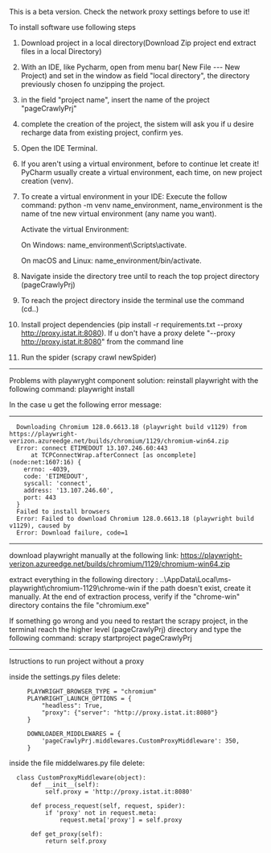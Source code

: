 This is a beta version.
Check the network proxy settings before to use it!

To install software use following steps
1.	Download project in a local directory(Download Zip project end extract files in a local Directory)
2.	With an IDE, like Pycharm, open from menu bar( New File --- New Project) and set in the window as field "local directory", the directory previously chosen fo unzipping the project.
3. in the field "project name", insert the name of the project "pageCrawlyPrj"
4. complete the creation of the project, the sistem will ask you if u desire recharge data from existing project, confirm yes.
5. Open the IDE Terminal.
   
6.	If you aren't using a virtual environment, before to continue let create it! PyCharm usually create a virtual environment, each time, on new project creation (venv).

7. To create a virtual environment in your IDE: Execute the follow command: python -m venv name_environment, name_environment is the name of tne new virtual environment (any name you want). 


   Activate the virtual Environment:

   On Windows: name_environment\Scripts\activate.
   
   On macOS and Linux: name_environment/bin/activate.
  
8.	Navigate inside the directory tree until to reach the top project directory (pageCrawlyPrj)
9.	To reach the project directory inside the terminal use the command (cd..)
10.	Install project dependencies (pip install  -r requirements.txt --proxy http://proxy.istat.it:8080). If u don't have a proxy delete "--proxy http://proxy.istat.it:8080" from the command line
11.	Run the spider (scrapy crawl newSpider)

*********************************************************************
Problems with playwryght component
solution: reinstall playwright with the following command: playwright install

In the case u get the following error message:
****
      Downloading Chromium 128.0.6613.18 (playwright build v1129) from https://playwright-verizon.azureedge.net/builds/chromium/1129/chromium-win64.zip
      Error: connect ETIMEDOUT 13.107.246.60:443
          at TCPConnectWrap.afterConnect [as oncomplete] (node:net:1607:16) {
        errno: -4039,
        code: 'ETIMEDOUT',
        syscall: 'connect',
        address: '13.107.246.60',
        port: 443
      }
      Failed to install browsers
      Error: Failed to download Chromium 128.0.6613.18 (playwright build v1129), caused by
      Error: Download failure, code=1
****


download playwright manually at the following link: https://playwright-verizon.azureedge.net/builds/chromium/1129/chromium-win64.zip


extract everything in the following directory : ..\AppData\Local\ms-playwright\chromium-1129\chrome-win
if the path doesn't exist, create it manually.
At the end of extraction process, verify if the "chrome-win" directory contains the file "chromium.exe" 



If something go wrong and you need to restart the scrapy project, in the terminal reach the higher level (pageCrawlyPrj) directory and type the following command: scrapy startproject pageCrawlyPrj

*********************************************************************
Istructions to run project without a proxy


inside the settings.py files delete:

         PLAYWRIGHT_BROWSER_TYPE = "chromium"
         PLAYWRIGHT_LAUNCH_OPTIONS = {
             "headless": True,
             "proxy": {"server": "http://proxy.istat.it:8080"}
         }
         
         DOWNLOADER_MIDDLEWARES = {
             'pageCrawlyPrj.middlewares.CustomProxyMiddleware': 350,
         }


inside the file middelwares.py file delete:

      class CustomProxyMiddleware(object):
          def __init__(self):
              self.proxy = 'http://proxy.istat.it:8080'
      
          def process_request(self, request, spider):
              if 'proxy' not in request.meta:
                  request.meta['proxy'] = self.proxy
      
          def get_proxy(self):
              return self.proxy



